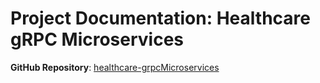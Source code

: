 # Project Documentation: Healthcare gRPC Microservices
**GitHub Repository**: [healthcare-grpcMicroservices](https://github.com/SAMKE-glitch/healthcare-grpcMicorservices)  